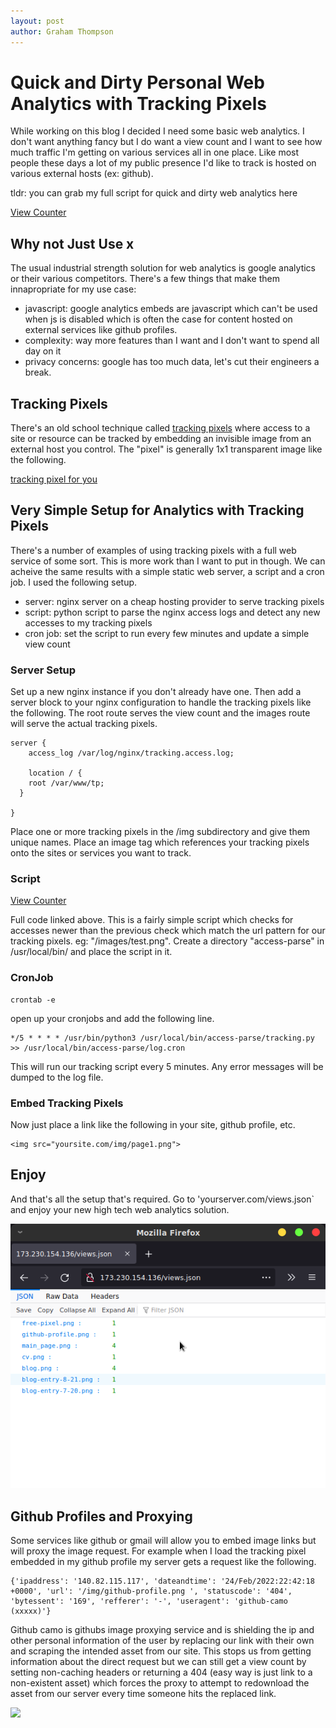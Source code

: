 ```yaml
---
layout: post
author: Graham Thompson
---
```


# Quick and Dirty Personal Web Analytics with Tracking Pixels

While working on this blog I decided I need some basic web analytics. I don't want anything 
fancy but I do want a view count and I want to see how much traffic I'm getting on various 
services all in one place. Like most people these days a lot of my public presence I'd like
to track is hosted on various external hosts (ex: github).

tldr: you can grab my full script for quick and dirty web analytics here 

[View Counter](https://gist.github.com/bunnylab/568336d90f4129f5601255629eaa26e0)

## Why not Just Use x

The usual industrial strength solution for web analytics is google analytics or their various competitors. There's a few things that make them innapropriate for my use case: 
- javascript: google analytics embeds are javascript which can't be used when js is disabled 
which is often the case for content hosted on external services like github profiles.
- complexity: way more features than I want and I don't want to spend all day on it
- privacy concerns: google has too much data, let's cut their engineers a break.

## Tracking Pixels

There's an old school technique called [tracking pixels](https://en.wikipedia.org/wiki/Web_beacon) where access to a site or resource can be tracked by embedding an invisible image from an external host you control. The "pixel" is generally 1x1 transparent image like the following.

[tracking pixel for you](http://173.230.154.136/img/free-pixel.png)

## Very Simple Setup for Analytics with Tracking Pixels

There's a number of examples of using tracking pixels with a full web service of some sort. This is more work than I want to put in though. We can acheive the same results with a simple static web server, a script and a cron job. I used the following setup.

- server: nginx server on a cheap hosting provider to serve tracking pixels
- script: python script to parse the nginx access logs and detect any new accesses to my tracking pixels
- cron job: set the script to run every few minutes and update a simple view count

### Server Setup

Set up a new nginx instance if you don't already have one.
Then add a server block to your nginx configuration to handle the tracking pixels like the following. The root route serves the view count and the images route will serve the actual tracking pixels.

```
server {
    access_log /var/log/nginx/tracking.access.log;

    location / {
	root /var/www/tp;
  }

}
```

Place one or more tracking pixels in the /img subdirectory and give them 
unique names. Place an image tag which references your tracking pixels 
onto the sites or services you want to track.

### Script 

[View Counter](https://gist.github.com/bunnylab/568336d90f4129f5601255629eaa26e0)

Full code linked above. This is a fairly simple script which checks for accesses newer than the previous check which match the url pattern for our tracking pixels. eg: "/images/test.png". Create a directory "access-parse" in /usr/local/bin/ and place the script in it.

### CronJob

```
crontab -e
```

open up your cronjobs and add the following line.
```
*/5 * * * * /usr/bin/python3 /usr/local/bin/access-parse/tracking.py >> /usr/local/bin/access-parse/log.cron
```

This will run our tracking script every 5 minutes. Any error messages will be dumped to the log file.

### Embed Tracking Pixels 

Now just place a link like the following in your site, github profile, etc.

```
<img src="yoursite.com/img/page1.png">
```

## Enjoy 

And that's all the setup that's required. Go to 'yourserver.com/views.json` 
and enjoy your new high tech web analytics solution.

![screenshot](../images/tp-screenshot.png)

## Github Profiles and Proxying

Some services like github or gmail will allow you to embed image links but 
will proxy the image request. For example when I load the tracking pixel 
embedded in my github profile my server gets a request like the following.

```
{'ipaddress': '140.82.115.117', 'dateandtime': '24/Feb/2022:22:42:18 +0000', 'url': '/img/github-profile.png ', 'statuscode': '404', 'bytessent': '169', 'refferer': '-', 'useragent': 'github-camo (xxxxx)'}
```

Github camo is githubs image proxying service and is shielding the ip and other personal 
information of the user by replacing our link with their own and scraping the intended 
asset from our site. This stops us from getting information about the direct request but 
we can still get a view count by setting non-caching headers or returning a 404 (easy way 
is just link to a non-existent asset) which forces the proxy to attempt to redownload the 
asset from our server every time someone hits the replaced link.

![](http://173.230.154.136/img/blog-entry-2-25.png)


